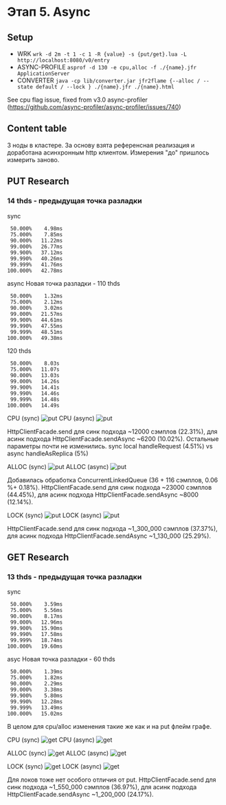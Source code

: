 # Этап 5. Async
## Setup
- WRK
  ```wrk -d 2m -t 1 -c 1 -R {value} -s {put/get}.lua -L http://localhost:8080/v0/entry```
- ASYNC-PROFILE
  ```asprof -d 130 -e cpu,alloc -f ./{name}.jfr ApplicationServer```
- CONVERTER
  ```java -cp lib/converter.jar jfr2flame {--alloc / --state default / --lock } ./{name}.jfr ./{name}.html```

See cpu flag issue, fixed from v3.0 async-profiler (https://github.com/async-profiler/async-profiler/issues/740)

## Content table
3 ноды в кластере. За основу взята референсная реализация и доработана асинхронным http клиентом. Измерения "до" пришлось измерить заново.

## PUT Research
### 14 thds - предыдущая точка разладки
sync
```
 50.000%    4.98ms
 75.000%    7.85ms
 90.000%   11.22ms
 99.000%   26.77ms
 99.900%   37.12ms
 99.990%   40.26ms
 99.999%   41.76ms
100.000%   42.78ms
```

async
Новая точка разладки - 110 thds
```
 50.000%    1.32ms
 75.000%    2.12ms
 90.000%    3.02ms
 99.000%   21.57ms
 99.900%   44.61ms
 99.990%   47.55ms
 99.999%   48.51ms
100.000%   49.38ms
```
120 thds
```
 50.000%    8.03s 
 75.000%   11.07s 
 90.000%   13.03s 
 99.000%   14.26s 
 99.900%   14.41s 
 99.990%   14.46s 
 99.999%   14.48s 
100.000%   14.49s 
```

CPU (sync)
![put](https://github.com/NoGe4Ek/2024-highload-dht/blob/feature/task5/src/main/java/ru/vk/itmo/test/timofeevkirill/results/task5/asprof/put/cpu/png/sync_4.png)
CPU (async)
![put](https://github.com/NoGe4Ek/2024-highload-dht/blob/feature/task5/src/main/java/ru/vk/itmo/test/timofeevkirill/results/task5/asprof/put/cpu/png/async_4.png)

HttpClientFacade.send для синк подхода ~12000 сэмплов (22.31%), для асинк подхода HttpClientFacade.sendAsync ~6200 (10.02%).
Остальные параметры почти не изменились.
sync local handleRequest (4.51%) vs async handleAsReplica (5%)

ALLOC (sync)
![put](https://github.com/NoGe4Ek/2024-highload-dht/blob/feature/task5/src/main/java/ru/vk/itmo/test/timofeevkirill/results/task5/asprof/put/alloc/png/sync_4.png)
ALLOC (async)
![put](https://github.com/NoGe4Ek/2024-highload-dht/blob/feature/task5/src/main/java/ru/vk/itmo/test/timofeevkirill/results/task5/asprof/put/alloc/png/async_4.png)

Добавилась обработка ConcurrentLinkedQueue (36 + 116 сэмплов, 0.06 %+ 0.18%).
HttpClientFacade.send для синк подхода ~23000 сэмплов (44.45%), для асинк подхода HttpClientFacade.sendAsync ~8000 (12.14%).

LOCK (sync)
![put](https://github.com/NoGe4Ek/2024-highload-dht/blob/feature/task5/src/main/java/ru/vk/itmo/test/timofeevkirill/results/task5/asprof/put/lock/png/sync_4.png)
LOCK (async)
![put](https://github.com/NoGe4Ek/2024-highload-dht/blob/feature/task5/src/main/java/ru/vk/itmo/test/timofeevkirill/results/task5/asprof/put/lock/png/qsync_4.png)

HttpClientFacade.send для синк подхода ~1_300_000 сэмплов (37.37%), для асинк подхода HttpClientFacade.sendAsync ~1_130_000 (25.29%).

## GET Research
### 13 thds - предыдущая точка разладки
sync
```
 50.000%    3.59ms
 75.000%    5.56ms
 90.000%    8.17ms
 99.000%   12.96ms
 99.900%   15.90ms
 99.990%   17.58ms
 99.999%   18.74ms
100.000%   19.60ms
```

asyc
Новая точка разладки - 60 thds
```
 50.000%    1.39ms
 75.000%    1.82ms
 90.000%    2.29ms
 99.000%    3.38ms
 99.900%    5.80ms
 99.990%   12.28ms
 99.999%   13.49ms
100.000%   15.02ms
```

В целом для cpu/alloc изменения такие же как и на put флейм графе.

CPU (sync)
![get](https://github.com/NoGe4Ek/2024-highload-dht/blob/feature/task5/src/main/java/ru/vk/itmo/test/timofeevkirill/results/task5/asprof/get/cpu/png/sync_4.png)
CPU (async)
![get](https://github.com/NoGe4Ek/2024-highload-dht/blob/feature/task5/src/main/java/ru/vk/itmo/test/timofeevkirill/results/task5/asprof/get/cpu/png/async_4.png)

ALLOC (sync)
![get](https://github.com/NoGe4Ek/2024-highload-dht/blob/feature/task5/src/main/java/ru/vk/itmo/test/timofeevkirill/results/task5/asprof/get/alloc/png/sync_4.png)
ALLOC (async)
![get](https://github.com/NoGe4Ek/2024-highload-dht/blob/feature/task5/src/main/java/ru/vk/itmo/test/timofeevkirill/results/task5/asprof/get/alloc/png/async_4.png)

LOCK (sync)
![get](https://github.com/NoGe4Ek/2024-highload-dht/blob/feature/task5/src/main/java/ru/vk/itmo/test/timofeevkirill/results/task5/asprof/get/lock/png/sync_4.png)
LOCK (async)
![get](https://github.com/NoGe4Ek/2024-highload-dht/blob/feature/task5/src/main/java/ru/vk/itmo/test/timofeevkirill/results/task5/asprof/get/lock/png/async_4.png)

Для локов тоже нет особого отличия от put.
HttpClientFacade.send для синк подхода ~1_550_000 сэмплов (36.97%), для асинк подхода HttpClientFacade.sendAsync ~1_200_000 (24.17%).
